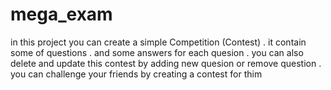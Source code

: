 # mega_exam
in this project you can create a simple Competition (Contest) . it contain some of questions . and some answers for each quesion . you can also delete and update this contest by adding new quesion or remove question . you can challenge your friends by creating a contest for thim
